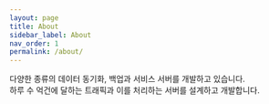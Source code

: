 ```yaml
---
layout: page
title: About
sidebar_label: About
nav_order: 1
permalink: /about/
---
```


다양한 종류의 데이터 동기화, 백업과 서비스 서버를 개발하고 있습니다.  
하루 수 억건에 달하는 트래픽과 이를 처리하는 서버를 설계하고 개발합니다.  

